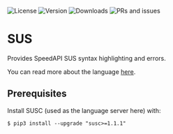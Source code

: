 ![License](https://img.shields.io/github/license/speedapi/vscode-ext)
![Version](https://img.shields.io/visual-studio-marketplace/v/portasynthinca3.suslang)
![Downloads](https://img.shields.io/visual-studio-marketplace/d/portasynthinca3.suslang)
![PRs and issues](https://img.shields.io/badge/PRs%20and%20issues-welcome-brightgreen)

# SUS
Provides SpeedAPI SUS syntax highlighting and errors.

You can read more about the language [here](https://github.com/speedapi/info).

## Prerequisites
Install SUSC (used as the language server here) with:
```
$ pip3 install --upgrade "susc>=1.1.1"
```
